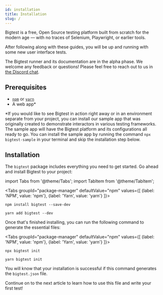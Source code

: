 ```yaml
---
id: installation
title: Installation
slug: /
---
```


Bigtest is a free, Open Source testing platform built from scratch for the modern age — with no traces of Selenium, Playwright, or earlier tools.

After following along with these guides, you will be up and running with some new user interface tests.

The Bigtest runner and its documentation are in the alpha phase. We welcome any feedback or questions! Please feel free to reach out to us in [the Discord chat](https://discord.gg/r6AvtnU).

## Prerequisites
- [`npm`](https://www.npmjs.com/get-npm) or [`yarn`](https://classic.yarnpkg.com/en/docs/install)
- A web app*

*If you would like to see Bigtest in action right away or in an environment separate from your project, you can install our sample app that was originally created to demonstrate interactors in various testing frameworks. The sample app will have the Bigtest platform and its configurations all ready to go. You can install the sample app by running the command `npx bigtest-sample` in your terminal and skip the installation step below.

## Installation

The `bigtest` package includes everything you need to get started. Go ahead and install Bigtest to your project:

import Tabs from '@theme/Tabs';
import TabItem from '@theme/TabItem';

<Tabs
  groupId="package-manager"
  defaultValue="npm"
  values={[
    {label: 'NPM', value: 'npm'},
    {label: 'Yarn', value: 'yarn'}
  ]}>
  <TabItem value="npm">

  ```
  npm install bigtest --save-dev
  ```

  </TabItem>
  <TabItem value="yarn">

  ```
  yarn add bigtest --dev
  ```

  </TabItem>
</Tabs>

Once that's finished installing, you can run the following command to generate the essential files:

<Tabs
  groupId="package-manager"
  defaultValue="npm"
  values={[
    {label: 'NPM', value: 'npm'},
    {label: 'Yarn', value: 'yarn'}
  ]}>
  <TabItem value="npm">

  ```
  npx bigtest init
  ```

  </TabItem>
  <TabItem value="yarn">

  ```
  yarn bigtest init
  ```

  </TabItem>
</Tabs>

You will know that your installation is successful if this command generates the `bigtest.json` file.

Continue on to the next article to learn how to use this file and write your first test!
